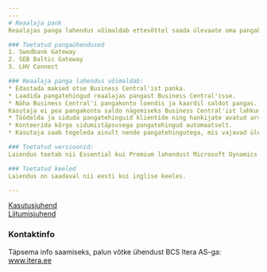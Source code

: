 ```yaml
---
---
# Reaalaja pank
Reaalajas panga lahendus võimaldab ettevõttel saada ülevaate oma pangakonto liikumistest vastavalt soovitud sagedusele ja töödelda reaalajas pangakirjeid  Microsoft Dynamics 365 Business Centralis.

### Toetatud pangaühendused
1. Swedbank Gateway
2. SEB Baltic Gateway
3. LHV Connect

### Reaalaja panga lahendus võimaldab:
* Edastada maksed otse Business Central'ist panka.
* Laadida pangatehingud reaalajas pangast Business Central'isse.
* Näha Business Central'i pangakonto loendis ja kaardil saldot pangas. 
Kasutaja ei pea pangakonto saldo nägemiseks Business Central'ist lahkuma.
* Töödelda ja siduda pangatehinguid klientide ning hankijate avatud arvetega ning eeldefineeritud kulukontodega.
* Konteerida kõrge sidumistäpsusega pangatehingud automaatselt.
* Kasutaja saab tegeleda ainult nende pangatehingutega, mis vajavad üle vaatamist ning käsitsi sekkumist.

### Toetatud versioonid:
Laiendus toetab nii Essential kui Premium lahendust Microsoft Dynamics 365 Business Centralile.

### Toetatud keeled
Laiendus on saadaval nii eesti kui inglise keeles.

---
```

[Kasutusjuhend](help.md)  
[Liitumisjuhend](join.md)

### Kontaktinfo
Täpsema info saamiseks, palun võtke ühendust BCS Itera AS-ga:
<a href="https://www.itera.ee/" target="_blank">www.itera.ee</a>
